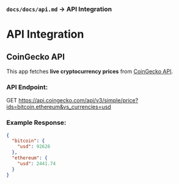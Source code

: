 


###  **`docs/docs/api.md`** → API Integration  



# API Integration

## CoinGecko API
This app fetches **live cryptocurrency prices** from [CoinGecko API](https://www.coingecko.com/en/api/documentation).

### API Endpoint:
GET https://api.coingecko.com/api/v3/simple/price?ids=bitcoin,ethereum&vs_currencies=usd

### Example Response:
```json
{
  "bitcoin": {
    "usd": 92626
  },
  "ethereum": {
    "usd": 2441.74
  }
}

